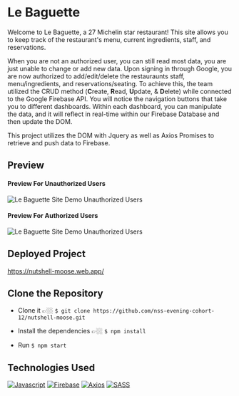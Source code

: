 # Le Baguette

Welcome to Le Baguette, a 27 Michelin star restaurant! This site allows you to keep track of the restaurant's menu, current ingredients, staff, and reservations.

When you are not an authorized user, you can still read most data, you are just unable to change or add new data.
Upon signing in through Google, you are now authorized to add/edit/delete the restauraunts staff, menu/ingredients, and reservations/seating.
To achieve this, the team utilized the CRUD method (**C**reate, **R**ead, **U**pdate, & **D**elete) while connected to the Google Firebase API. You will notice the navigation buttons that take you to different dashboards. Within each dashboard, you can manipulate the data, and it will reflect in real-time within our Firebase Database and then update the DOM.

This project utilizes the DOM with Jquery as well as Axios Promises to retrieve and push data to Firebase.

## Preview

#### Preview For Unauthorized Users
![Le Baguette Site Demo Unauthorized Users](./screenshots/le-baguette-site-demo-1.gif)

#### Preview For Authorized Users
![Le Baguette Site Demo Unauthorized Users](./screenshots/le-baguette-site-demo-2.gif)

## Deployed Project

https://nutshell-moose.web.app/

## Clone the Repository
- Clone it 👉🏼 `$ git clone https://github.com/nss-evening-cohort-12/nutshell-moose.git`

- Install the dependencies 👉🏼 `$ npm install`

- Run `$ npm start`

## Technologies Used
[![Javascript](https://img.shields.io/badge/-Javascript-2c9fcc?style=flat-square)](#) [![Firebase](https://img.shields.io/badge/-Firebase-2c9fcc?style=flat-square)](#) [![Axios](https://img.shields.io/badge/-Axios-2c9fcc?style=flat-square)](#) [![SASS](https://img.shields.io/badge/-SASS-2c9fcc?style=flat-square)](#)
